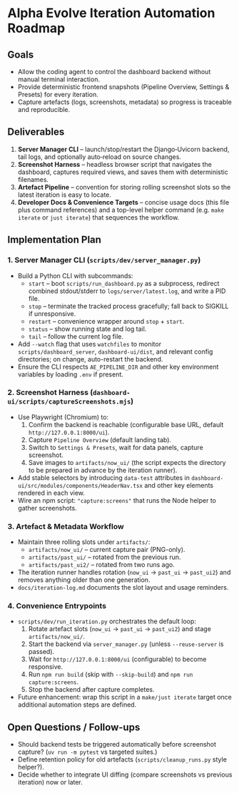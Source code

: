 # Alpha Evolve Iteration Automation Roadmap

## Goals
- Allow the coding agent to control the dashboard backend without manual terminal interaction.
- Provide deterministic frontend snapshots (Pipeline Overview, Settings & Presets) for every iteration.
- Capture artefacts (logs, screenshots, metadata) so progress is traceable and reproducible.

## Deliverables
1. **Server Manager CLI** – launch/stop/restart the Django‑Uvicorn backend, tail logs, and optionally auto‑reload on source changes.
2. **Screenshot Harness** – headless browser script that navigates the dashboard, captures required views, and saves them with deterministic filenames.
3. **Artefact Pipeline** – convention for storing rolling screenshot slots so the latest iteration is easy to locate.
4. **Developer Docs & Convenience Targets** – concise usage docs (this file plus command references) and a top-level helper command (e.g. `make iterate` or `just iterate`) that sequences the workflow.

## Implementation Plan

### 1. Server Manager CLI (`scripts/dev/server_manager.py`)
- Build a Python CLI with subcommands:
  - `start` – boot `scripts/run_dashboard.py` as a subprocess, redirect combined stdout/stderr to `logs/server/latest.log`, and write a PID file.
  - `stop` – terminate the tracked process gracefully; fall back to SIGKILL if unresponsive.
  - `restart` – convenience wrapper around `stop` + `start`.
  - `status` – show running state and log tail.
  - `tail` – follow the current log file.
- Add `--watch` flag that uses `watchfiles` to monitor `scripts/dashboard_server`, `dashboard-ui/dist`, and relevant config directories; on change, auto-restart the backend.
- Ensure the CLI respects `AE_PIPELINE_DIR` and other key environment variables by loading `.env` if present.

### 2. Screenshot Harness (`dashboard-ui/scripts/captureScreenshots.mjs`)
- Use Playwright (Chromium) to:
  1. Confirm the backend is reachable (configurable base URL, default `http://127.0.0.1:8000/ui`).
  2. Capture `Pipeline Overview` (default landing tab).
  3. Switch to `Settings & Presets`, wait for data panels, capture screenshot.
  4. Save images to `artifacts/now_ui/` (the script expects the directory to be prepared in advance by the iteration runner).
- Add stable selectors by introducing `data-test` attributes in `dashboard-ui/src/modules/components/HeaderNav.tsx` and other key elements rendered in each view.
- Wire an npm script: `"capture:screens"` that runs the Node helper to gather screenshots.

### 3. Artefact & Metadata Workflow
- Maintain three rolling slots under `artifacts/`:
  - `artifacts/now_ui/` – current capture pair (PNG-only).
  - `artifacts/past_ui/` – rotated from the previous run.
  - `artifacts/past_ui2/` – rotated from two runs ago.
- The iteration runner handles rotation (`now_ui` → `past_ui` → `past_ui2`) and removes anything older than one generation.
- `docs/iteration-log.md` documents the slot layout and usage reminders.

### 4. Convenience Entrypoints
- `scripts/dev/run_iteration.py` orchestrates the default loop:
  1. Rotate artefact slots (`now_ui` → `past_ui` → `past_ui2`) and stage `artifacts/now_ui/`.
  2. Start the backend via `server_manager.py` (unless `--reuse-server` is passed).
  3. Wait for `http://127.0.0.1:8000/ui` (configurable) to become responsive.
  4. Run `npm run build` (skip with `--skip-build`) and `npm run capture:screens`.
  5. Stop the backend after capture completes.
- Future enhancement: wrap this script in a `make/just iterate` target once additional automation steps are defined.

## Open Questions / Follow-ups
- Should backend tests be triggered automatically before screenshot capture? (`uv run -m pytest` vs targeted suites.)
- Define retention policy for old artefacts (`scripts/cleanup_runs.py` style helper?).
- Decide whether to integrate UI diffing (compare screenshots vs previous iteration) now or later.
